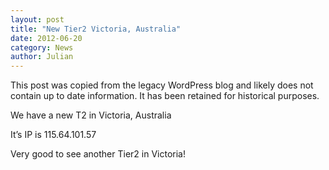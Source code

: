 ```yaml
---
layout: post
title: "New Tier2 Victoria, Australia"
date: 2012-06-20
category: News
author: Julian
---
```


<div class="row">
  <div class="col s12">
    <div class="card-panel red">
      <span class="white-text">This post was copied from the legacy WordPress blog and likely does not contain up to date information. It has been retained for historical purposes.
      </span>
    </div>
  </div>
</div>

We have a new T2 in Victoria, Australia

It’s IP is 115.64.101.57

Very good to see another Tier2 in Victoria!
